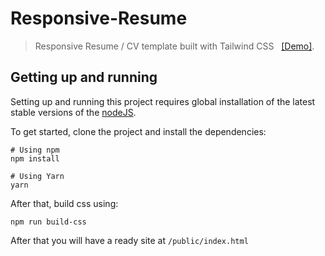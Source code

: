 # Responsive-Resume

> Responsive Resume / CV template built with Tailwind CSS &nbsp; [[Demo]](https://darshilmaru-portfolio.web.app/).

## Getting up and running

Setting up and running this project requires global installation of the latest stable versions of the [nodeJS](https://nodejs.org/en/download/).
<br/>

To get started, clone the project and install the dependencies:
```
# Using npm
npm install

# Using Yarn
yarn
```

After that, build css using:
```
npm run build-css
```

After that you will have a ready site at `/public/index.html`
